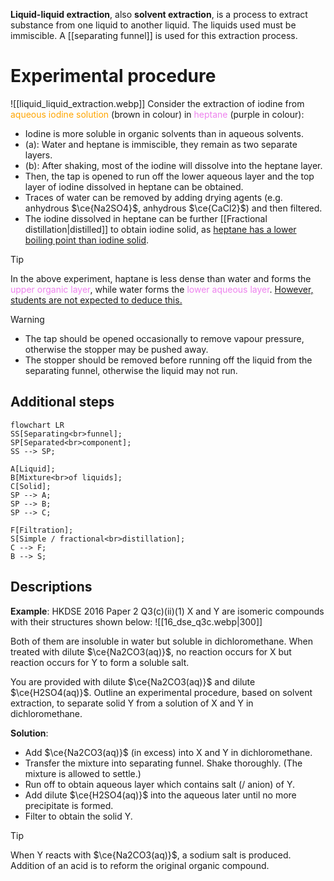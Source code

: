 **Liquid-liquid extraction**, also **solvent extraction**, is a process to extract substance from one liquid to another liquid. The liquids used must be <span class="hi-green">immiscible</span>. A [[separating funnel]] is used for this extraction process.

# Experimental procedure
![[liquid_liquid_extraction.webp]]
Consider the extraction of iodine from <span style="color: orange">aqueous iodine solution</span> (brown in colour) in <span style="color: violet">heptane</span> (purple in colour):
- <span class="hi-green">Iodine is more soluble in organic solvents</span> than in aqueous solvents.
- (a): Water and heptane is immiscible, they remain as two separate layers. 
- (b): After shaking, most of the iodine will dissolve into the heptane layer.
- Then, <span class="hi-green">the tap is opened to run off</span> the lower aqueous layer and the top layer of iodine dissolved in heptane can be obtained.
- <span class="hi-green">Traces of water can be removed by adding drying agents</span> (e.g. anhydrous $\ce{Na2SO4}$, anhydrous $\ce{CaCl2}$) <span class="hi-green">and then filtered.</span>
- The iodine dissolved in heptane can be further [[Fractional distillation|distilled]] to obtain iodine solid, as <u>heptane has a lower boiling point than iodine solid</u>.

> [!tip]
> In the above experiment, haptane is less dense than water and forms the <span style="color: violet">upper organic layer</span>, while water forms the <span style="color: violet">lower aqueous layer</span>. <u>However, students are not expected to deduce this.</u>

> [!warning]
> - <span class="hi-green">The tap should be opened occasionally to remove vapour pressure</span>, otherwise the stopper may be pushed away.
> - <span class="hi-green">The stopper should be removed before running off the liquid</span> from the separating funnel, otherwise the liquid may not run.

## Additional steps
```mermaid
flowchart LR
SS[Separating<br>funnel];
SP[Separated<br>component];
SS --> SP;

A[Liquid];
B[Mixture<br>of liquids];
C[Solid];
SP --> A;
SP --> B;
SP --> C;

F[Filtration];
S[Simple / fractional<br>distillation];
C --> F;
B --> S;
```

## Descriptions
**Example**: HKDSE 2016 Paper 2 Q3(c)(ii)(1)
X and Y are isomeric compounds with their structures shown below:
![[16_dse_q3c.webp|300]]

Both of them are insoluble in water but soluble in dichloromethane. When treated with dilute $\ce{Na2CO3(aq)}$, no reaction occurs for X but reaction occurs for Y to form a soluble salt.

You are provided with dilute $\ce{Na2CO3(aq)}$ and dilute $\ce{H2SO4(aq)}$. Outline an experimental procedure, based on solvent extraction, to separate solid Y from a solution of X and Y in dichloromethane.

**Solution**:
- Add $\ce{Na2CO3(aq)}$ (in excess) into X and Y in dichloromethane.
- Transfer the mixture into separating funnel. Shake thoroughly. (The mixture is allowed to settle.)
- Run off to obtain aqueous layer which contains salt (/ anion) of Y.
- Add dilute $\ce{H2SO4(aq)}$ into the aqueous later until no more precipitate is formed.
- Filter to obtain the solid Y.

> [!tip]
> When Y reacts with $\ce{Na2CO3(aq)}$, a sodium salt is produced. Addition of an acid is to reform the original organic compound.

